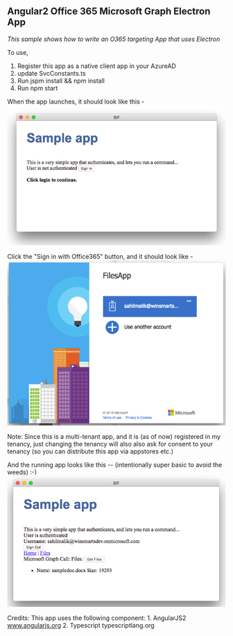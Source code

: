 ## Angular2 Office 365 Microsoft Graph Electron App
*This sample shows how to write an O365 targeting App that uses Electron*

To use,
1. Register this app as a native client app in your AzureAD
2. update SvcConstants.ts
3. Run jspm install && npm install
4. Run npm start

When the app launches, it should look like this - 
![Launch](/screenshots/launch.png)

Click the "Sign in with Office365" button, and it should look like -
![Launch](/screenshots/login.png)

Note: Since this is a multi-tenant app, and it is (as of now) registered in my tenancy, just changing the tenancy will also also ask for consent to your tenancy (so you can distribute this app via appstores etc.)

And the running app looks like this -- (intentionally super basic to avoid the weeds) :-)
![Launch](/screenshots/runningapp.png)

Credits:
This app uses the following component:
    1. AngularJS2 www.angularjs.org
    2. Typescript typescriptlang.org